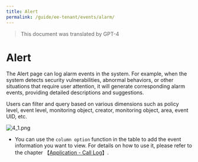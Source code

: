 ```yaml
---
title: Alert
permalink: /guide/ee-tenant/events/alarm/
---
```


> This document was translated by GPT-4

# Alert

The Alert page can log alarm events in the system. For example, when the system detects security vulnerabilities, abnormal behaviors, or other situations that require user attention, it will generate corresponding alarm events, providing detailed descriptions and suggestions.

Users can filter and query based on various dimensions such as policy level, event level, monitoring object, creator, monitoring object, area, event UID, etc.

![4_1.png](https://yunshan-guangzhou.oss-cn-beijing.aliyuncs.com/pub/pic/20230921650bf3357d79c.png)

- You can use the `column option` function in the table to add the event information you want to view. For details on how to use it, please refer to the chapter 【[Application - Call Log](../application/call-log/)】.
